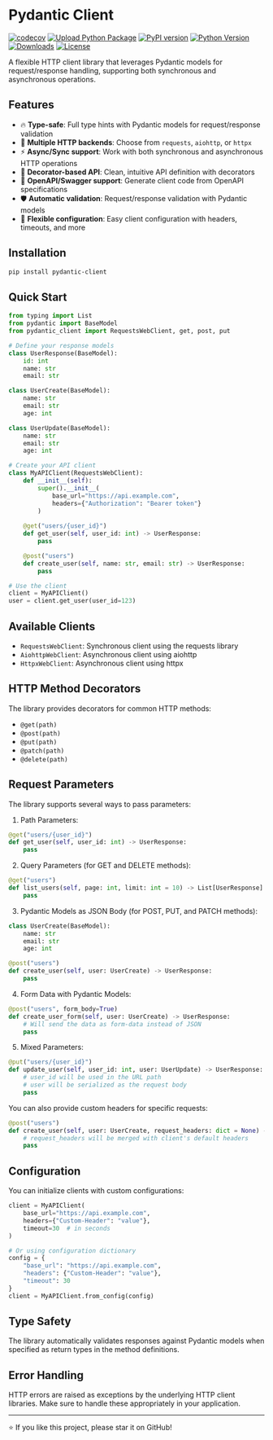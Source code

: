 # Pydantic Client

[![codecov](https://codecov.io/gh/ponytailer/pydantic-client/branch/main/graph/badge.svg?token=CZX5V1YP22)](https://codecov.io/gh/ponytailer/pydantic-client) [![Upload Python Package](https://github.com/ponytailer/pydantic-client/actions/workflows/python-publish.yml/badge.svg)](https://github.com/ponytailer/pydantic-client/actions/workflows/python-publish.yml)
[![PyPI version](https://badge.fury.io/py/pydantic-client.svg)](https://badge.fury.io/py/pydantic-client)
[![Python Version](https://img.shields.io/pypi/pyversions/pydantic-client.svg)](https://pypi.org/project/pydantic-client/)
[![Downloads](https://pepy.tech/badge/pydantic-client)](https://pepy.tech/project/pydantic-client)
[![License](https://img.shields.io/github/license/ponytailer/pydantic-client.svg)](https://github.com/ponytailer/pydantic-client/blob/main/LICENSE)


A flexible HTTP client library that leverages Pydantic models for request/response handling, supporting both synchronous and asynchronous operations.

## Features

- 🔥 **Type-safe**: Full type hints with Pydantic models for request/response validation
- 🚀 **Multiple HTTP backends**: Choose from `requests`, `aiohttp`, or `httpx`
- ⚡ **Async/Sync support**: Work with both synchronous and asynchronous HTTP operations
- 🎯 **Decorator-based API**: Clean, intuitive API definition with decorators
- 📝 **OpenAPI/Swagger support**: Generate client code from OpenAPI specifications
- 🛡️ **Automatic validation**: Request/response validation with Pydantic models
- 🔧 **Flexible configuration**: Easy client configuration with headers, timeouts, and more

## Installation

```bash
pip install pydantic-client
```

## Quick Start

```python
from typing import List
from pydantic import BaseModel
from pydantic_client import RequestsWebClient, get, post, put

# Define your response models
class UserResponse(BaseModel):
    id: int
    name: str
    email: str

class UserCreate(BaseModel):
    name: str
    email: str
    age: int

class UserUpdate(BaseModel):
    name: str
    email: str
    age: int

# Create your API client
class MyAPIClient(RequestsWebClient):
    def __init__(self):
        super().__init__(
            base_url="https://api.example.com",
            headers={"Authorization": "Bearer token"}
        )
    
    @get("users/{user_id}")
    def get_user(self, user_id: int) -> UserResponse:
        pass

    @post("users")
    def create_user(self, name: str, email: str) -> UserResponse:
        pass

# Use the client
client = MyAPIClient()
user = client.get_user(user_id=123)
```

## Available Clients

- `RequestsWebClient`: Synchronous client using the requests library
- `AiohttpWebClient`: Asynchronous client using aiohttp
- `HttpxWebClient`: Asynchronous client using httpx

## HTTP Method Decorators

The library provides decorators for common HTTP methods:

- `@get(path)`
- `@post(path)`
- `@put(path)`
- `@patch(path)`
- `@delete(path)`

## Request Parameters

The library supports several ways to pass parameters:

1. Path Parameters:
```python
@get("users/{user_id}")
def get_user(self, user_id: int) -> UserResponse:
    pass
```

2. Query Parameters (for GET and DELETE methods):
```python
@get("users")
def list_users(self, page: int, limit: int = 10) -> List[UserResponse]:
    pass
```

3. Pydantic Models as JSON Body (for POST, PUT, and PATCH methods):
```python
class UserCreate(BaseModel):
    name: str
    email: str
    age: int

@post("users")
def create_user(self, user: UserCreate) -> UserResponse:
    pass
```

4. Form Data with Pydantic Models:
```python
@post("users", form_body=True)
def create_user_form(self, user: UserCreate) -> UserResponse:
    # Will send the data as form-data instead of JSON
    pass
```

5. Mixed Parameters:
```python
@put("users/{user_id}")
def update_user(self, user_id: int, user: UserUpdate) -> UserResponse:
    # user_id will be used in the URL path
    # user will be serialized as the request body
    pass
```

You can also provide custom headers for specific requests:
```python
@post("users")
def create_user(self, user: UserCreate, request_headers: dict = None) -> UserResponse:
    # request_headers will be merged with client's default headers
    pass
```

## Configuration

You can initialize clients with custom configurations:

```python
client = MyAPIClient(
    base_url="https://api.example.com",
    headers={"Custom-Header": "value"},
    timeout=30  # in seconds
)

# Or using configuration dictionary
config = {
    "base_url": "https://api.example.com",
    "headers": {"Custom-Header": "value"},
    "timeout": 30
}
client = MyAPIClient.from_config(config)
```

## Type Safety

The library automatically validates responses against Pydantic models when specified as return types in the method definitions.

## Error Handling

HTTP errors are raised as exceptions by the underlying HTTP client libraries. Make sure to handle these appropriately in your application.

---

⭐ If you like this project, please star it on GitHub!
